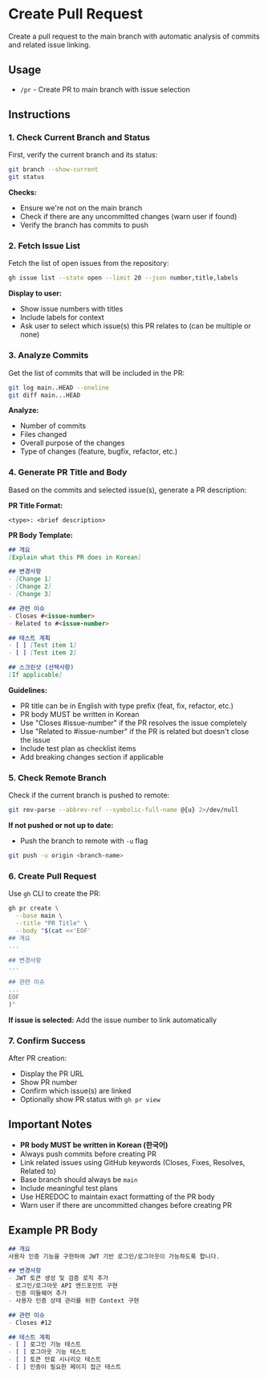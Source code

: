 # Create Pull Request

Create a pull request to the main branch with automatic analysis of commits and related issue linking.

## Usage
- `/pr` - Create PR to main branch with issue selection

## Instructions

### 1. Check Current Branch and Status
First, verify the current branch and its status:

```bash
git branch --show-current
git status
```

**Checks:**
- Ensure we're not on the main branch
- Check if there are any uncommitted changes (warn user if found)
- Verify the branch has commits to push

### 2. Fetch Issue List
Fetch the list of open issues from the repository:

```bash
gh issue list --state open --limit 20 --json number,title,labels
```

**Display to user:**
- Show issue numbers with titles
- Include labels for context
- Ask user to select which issue(s) this PR relates to (can be multiple or none)

### 3. Analyze Commits
Get the list of commits that will be included in the PR:

```bash
git log main..HEAD --oneline
git diff main...HEAD
```

**Analyze:**
- Number of commits
- Files changed
- Overall purpose of the changes
- Type of changes (feature, bugfix, refactor, etc.)

### 4. Generate PR Title and Body
Based on the commits and selected issue(s), generate a PR description:

**PR Title Format:**
```
<type>: <brief description>
```

**PR Body Template:**
```markdown
## 개요
[Explain what this PR does in Korean]

## 변경사항
- [Change 1]
- [Change 2]
- [Change 3]

## 관련 이슈
- Closes #<issue-number>
- Related to #<issue-number>

## 테스트 계획
- [ ] [Test item 1]
- [ ] [Test item 2]

## 스크린샷 (선택사항)
[If applicable]
```

**Guidelines:**
- PR title can be in English with type prefix (feat, fix, refactor, etc.)
- PR body MUST be written in Korean
- Use "Closes #issue-number" if the PR resolves the issue completely
- Use "Related to #issue-number" if the PR is related but doesn't close the issue
- Include test plan as checklist items
- Add breaking changes section if applicable

### 5. Check Remote Branch
Check if the current branch is pushed to remote:

```bash
git rev-parse --abbrev-ref --symbolic-full-name @{u} 2>/dev/null
```

**If not pushed or not up to date:**
- Push the branch to remote with `-u` flag
```bash
git push -u origin <branch-name>
```

### 6. Create Pull Request
Use `gh` CLI to create the PR:

```bash
gh pr create \
  --base main \
  --title "PR Title" \
  --body "$(cat <<'EOF'
## 개요
...

## 변경사항
...

## 관련 이슈
...
EOF
)"
```

**If issue is selected:**
Add the issue number to link automatically

### 7. Confirm Success
After PR creation:
- Display the PR URL
- Show PR number
- Confirm which issue(s) are linked
- Optionally show PR status with `gh pr view`

## Important Notes
- **PR body MUST be written in Korean (한국어)**
- Always push commits before creating PR
- Link related issues using GitHub keywords (Closes, Fixes, Resolves, Related to)
- Base branch should always be `main`
- Include meaningful test plans
- Use HEREDOC to maintain exact formatting of the PR body
- Warn user if there are uncommitted changes before creating PR

## Example PR Body
```markdown
## 개요
사용자 인증 기능을 구현하여 JWT 기반 로그인/로그아웃이 가능하도록 합니다.

## 변경사항
- JWT 토큰 생성 및 검증 로직 추가
- 로그인/로그아웃 API 엔드포인트 구현
- 인증 미들웨어 추가
- 사용자 인증 상태 관리를 위한 Context 구현

## 관련 이슈
- Closes #12

## 테스트 계획
- [ ] 로그인 기능 테스트
- [ ] 로그아웃 기능 테스트
- [ ] 토큰 만료 시나리오 테스트
- [ ] 인증이 필요한 페이지 접근 테스트
```
